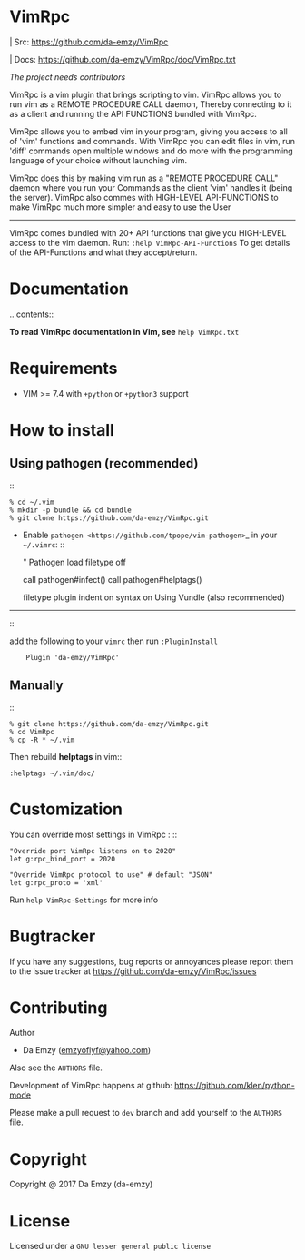 # VimRpc #



| Src:  https://github.com/da-emzy/VimRpc

| Docs: https://github.com/da-emzy/VimRpc/doc/VimRpc.txt

*The project needs contributors*

VimRpc is a vim plugin that brings scripting to vim.
VimRpc allows you to  run vim as a REMOTE PROCEDURE CALL daemon,
Thereby connecting to it as a client and running the API FUNCTIONS bundled with VimRpc.

VimRpc allows you to embed vim in your program, 
giving you access to all of 'vim' functions and commands.
With VimRpc you can edit files in vim, run 'diff' commands open multiple windows
and do more with the programming language of your choice without launching vim.

VimRpc does this by making vim run as a "REMOTE PROCEDURE CALL" daemon where you run your
Commands as the client 'vim' handles it (being the server).
VimRpc also commes with HIGH-LEVEL API-FUNCTIONS to make VimRpc much more simpler and 
easy to use the User

******************
VimRpc comes bundled with 20+ API functions that give you HIGH-LEVEL access to the vim daemon.
Run:
``:help VimRpc-API-Functions`` 
To get details of the API-Functions and what they accept/return.


Documentation
=============

.. contents::

**To read VimRpc documentation in Vim, see** 
``help VimRpc.txt``

Requirements
============

- VIM >= 7.4 with `+python` or `+python3` support

How to install
==============

Using pathogen (recommended)
----------------------------
::

    % cd ~/.vim
    % mkdir -p bundle && cd bundle
    % git clone https://github.com/da-emzy/VimRpc.git

- Enable `pathogen <https://github.com/tpope/vim-pathogen>`_
  in your ``~/.vimrc``: ::

    " Pathogen load
    filetype off

    call pathogen#infect()
    call pathogen#helptags()

    filetype plugin indent on
    syntax on
Using Vundle (also recommended)
----------------------------
::

add the following to your `vimrc` then run
  `:PluginInstall`

        Plugin 'da-emzy/VimRpc'

Manually
--------
::

    % git clone https://github.com/da-emzy/VimRpc.git
    % cd VimRpc
    % cp -R * ~/.vim

Then rebuild **helptags** in vim::

    :helptags ~/.vim/doc/


Customization
=============

You can override most settings in VimRpc : ::

    "Override port VimRpc listens on to 2020"
    let g:rpc_bind_port = 2020

    "Override VimRpc protocol to use" # default "JSON"
    let g:rpc_proto = 'xml'

Run ``help VimRpc-Settings`` for more info


Bugtracker
===========

If you have any suggestions, bug reports or
annoyances please report them to the issue tracker
at https://github.com/da-emzy/VimRpc/issues

Contributing
============
Author
* Da Emzy (emzyoflyf@yahoo.com)

Also see the `AUTHORS` file.

Development of VimRpc happens at github:
https://github.com/klen/python-mode

Please make a pull request to `dev` branch and add yourself to the `AUTHORS` file.

Copyright
=========

Copyright @ 2017 Da Emzy (da-emzy)

License
=======

Licensed under a `GNU lesser general public license`

